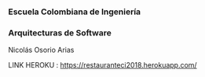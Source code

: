 ### Escuela Colombiana de Ingeniería

### Arquitecturas de Software

Nicolás Osorio Arias

LINK HEROKU : https://restauranteci2018.herokuapp.com/


